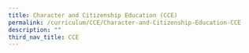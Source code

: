 ```yaml
---
title: Character and Citizenship Education (CCE)
permalink: /curriculum/CCE/Character-and-Citizenship-Education-CCE
description: ""
third_nav_title: CCE
---
```

